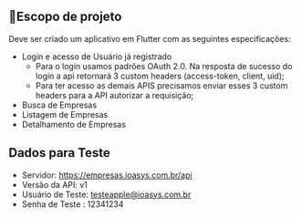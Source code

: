 ## 📱Escopo de projeto
Deve ser criado um aplicativo em Flutter com as seguintes especificações:

* Login e acesso de Usuário já registrado
    * Para o login usamos padrões OAuth 2.0. Na resposta de sucesso do login a api retornará 3 custom headers (access-token, client, uid);
    * Para ter acesso as demais APIS precisamos enviar esses 3 custom headers para a API autorizar a requisição;
* Busca de Empresas
* Listagem de Empresas
* Detalhamento de Empresas

## Dados para Teste
* Servidor: https://empresas.ioasys.com.br/api
* Versão da API: v1
* Usuário de Teste: testeapple@ioasys.com.br
* Senha de Teste : 12341234